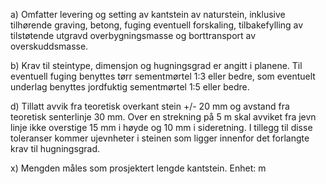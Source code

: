 a) Omfatter levering og setting av kantstein av naturstein, inklusive tilhørende graving, betong, fuging eventuell forskaling, tilbakefylling av tilstøtende utgravd overbygningsmasse og borttransport av overskuddsmasse.

b) Krav til steintype, dimensjon og hugningsgrad er angitt i planene. Til eventuell fuging benyttes tørr sementmørtel 1:3 eller bedre, som eventuelt underlag benyttes jordfuktig sementmørtel 1:5 eller bedre.

d) Tillatt avvik fra teoretisk overkant stein +/- 20 mm og avstand fra teoretisk senterlinje 30 mm.  Over en strekning på 5 m skal avviket fra jevn linje ikke overstige 15 mm i høyde og 10 mm i sideretning.  I tillegg til disse toleranser kommer ujevnheter i steinen som ligger innenfor det forlangte krav til hugningsgrad.

x) Mengden måles som prosjektert lengde kantstein. Enhet: m

